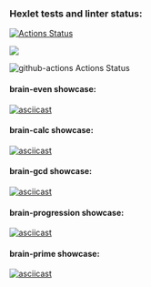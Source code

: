 ### Hexlet tests and linter status:
[![Actions Status](https://github.com/NurlanKhamzin/python-project-lvl1/workflows/hexlet-check/badge.svg)](https://github.com/NurlanKhamzin/python-project-lvl1/actions)

<a href="https://codeclimate.com/github/NurlanKhamzin/python-project-lvl1"><img src="https://api.codeclimate.com/v1/badges/a99a88d28ad37a79dbf6/maintainability" /></a>

![github-actions Actions Status](https://github.com/NurlanKhamzin/python-project-lvl1/actions/workflows/github_actions.yml/badge.svg)

#### brain-even showcase:
[![asciicast](https://asciinema.org/a/gS6sfvQKwkJzzPQAZGUFIRkAE.svg)](https://asciinema.org/a/gS6sfvQKwkJzzPQAZGUFIRkAE)
#### brain-calc showcase:
[![asciicast](https://asciinema.org/a/wRtjlz5W4pyWVOaccnQuz5wEO.svg)](https://asciinema.org/a/wRtjlz5W4pyWVOaccnQuz5wEO)
#### brain-gcd showcase:
[![asciicast](https://asciinema.org/a/uzGG4XoDdLqt7wGLJ04EYWuHz.svg)](https://asciinema.org/a/uzGG4XoDdLqt7wGLJ04EYWuHz)
#### brain-progression showcase:
[![asciicast](https://asciinema.org/a/CMFGVZBIj58gkKvPkvPxdVC3X.svg)](https://asciinema.org/a/CMFGVZBIj58gkKvPkvPxdVC3X)
#### brain-prime showcase:
[![asciicast](https://asciinema.org/a/PEZ04GkGYslM7XplVqYvDF6my.svg)](https://asciinema.org/a/PEZ04GkGYslM7XplVqYvDF6my)
